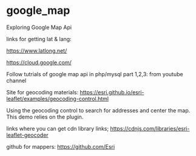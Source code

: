 # google_map
Exploring Google Map Api

links for getting lat & lang:

https://www.latlong.net/

https://cloud.google.com/

Follow tutrials of google map api in php/mysql part 1,2,3: from youtube channel

Site for geocoding materials:
https://esri.github.io/esri-leaflet/examples/geocoding-control.html

Using the geocoding control to search for addresses and center the map. This demo relies on the  plugin.

links where you can get cdn library links;
https://cdnjs.com/libraries/esri-leaflet-geocoder


github for mappers:
https://github.com/Esri

